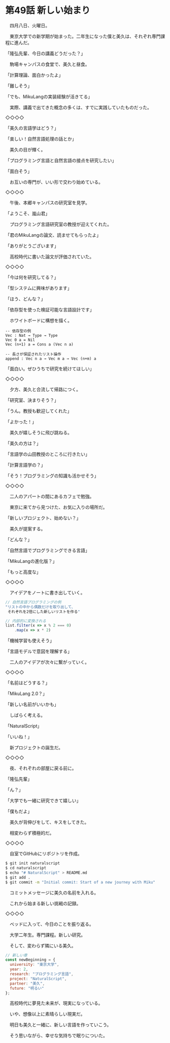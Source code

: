 # 第49話 新しい始まり

　四月八日、火曜日。

　東京大学での新学期が始まった。二年生になった僕と美久は、それぞれ専門課程に進んだ。

「隆弘先輩、今日の講義どうだった？」

　駒場キャンパスの食堂で、美久と昼食。

「計算理論、面白かったよ」

「難しそう」

「でも、MikuLangの実装経験が活きてる」

　実際、講義で出てきた概念の多くは、すでに実践していたものだった。

◇◇◇◇

「美久の言語学はどう？」

「楽しい！自然言語処理の話とか」

　美久の目が輝く。

「プログラミング言語と自然言語の接点を研究したい」

「面白そう」

　お互いの専門が、いい形で交わり始めている。

◇◇◇◇

　午後、本郷キャンパスの研究室を見学。

「ようこそ、嵐山君」

　プログラミング言語研究室の教授が迎えてくれた。

「君のMikuLangの論文、読ませてもらったよ」

「ありがとうございます」

　高校時代に書いた論文が評価されていた。

◇◇◇◇

「今は何を研究してる？」

「型システムに興味があります」

「ほう、どんな？」

「依存型を使った検証可能な言語設計です」

　ホワイトボードに構想を描く。

```
-- 依存型の例
Vec : Nat → Type → Type
Vec 0 a = Nil
Vec (n+1) a = Cons a (Vec n a)

-- 長さが保証されたリスト操作
append : Vec n a → Vec m a → Vec (n+m) a
```

「面白い。ぜひうちで研究を続けてほしい」

◇◇◇◇

　夕方、美久と合流して帰路につく。

「研究室、決まりそう？」

「うん。教授も歓迎してくれた」

「よかった！」

　美久が嬉しそうに飛び跳ねる。

「美久の方は？」

「言語学の山田教授のところに行きたい」

「計算言語学の？」

「そう！プログラミングの知識も活かせそう」

◇◇◇◇

　二人のアパートの間にあるカフェで勉強。

　東京に来てから見つけた、お気に入りの場所だ。

「新しいプロジェクト、始めない？」

　美久が提案する。

「どんな？」

「自然言語でプログラミングできる言語」

「MikuLangの進化版？」

「もっと高度な」

◇◇◇◇

　アイデアをノートに書き出していく。

```javascript
// 自然言語プログラミングの例
"リストの中から偶数だけを取り出して、
 それぞれを2倍にした新しいリストを作る"

// 内部的に変換される
list.filter(x => x % 2 === 0)
    .map(x => x * 2)
```

「機械学習も使えそう」

「言語モデルで意図を理解する」

　二人のアイデアが次々に繋がっていく。

◇◇◇◇

「名前はどうする？」

「MikuLang 2.0？」

「新しい名前がいいかも」

　しばらく考える。

「NaturalScript」

「いいね！」

　新プロジェクトの誕生だ。

◇◇◇◇

　夜、それぞれの部屋に戻る前に。

「隆弘先輩」

「ん？」

「大学でも一緒に研究できて嬉しい」

「僕もだよ」

　美久が背伸びをして、キスをしてきた。

　相変わらず積極的だ。

◇◇◇◇

　自室でGitHubにリポジトリを作成。

```bash
$ git init naturalscript
$ cd naturalscript
$ echo "# NaturalScript" > README.md
$ git add .
$ git commit -m "Initial commit: Start of a new journey with Miku"
```

　コミットメッセージに美久の名前を入れる。

　これから始まる新しい挑戦の記録。

◇◇◇◇

　ベッドに入って、今日のことを振り返る。

　大学二年生。専門課程。新しい研究。

　そして、変わらず隣にいる美久。

```javascript
// 新しい章
const newBeginning = {
  university: "東京大学",
  year: 2,
  research: "プログラミング言語",
  project: "NaturalScript",
  partner: "美久",
  future: "明るい"
};
```

　高校時代に夢見た未来が、現実になっている。

　いや、想像以上に素晴らしい現実だ。

　明日も美久と一緒に、新しい言語を作っていこう。

　そう思いながら、幸せな気持ちで眠りについた。